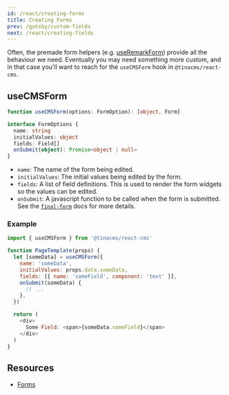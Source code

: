 ```yaml
---
id: /react/creating-forms
title: Creating Forms
prev: /gatsby/custom-fields
next: /react/creating-fields
---
```

Often, the premade form helpers (e.g. [useRemarkForm](/gatsby/content-editing#creating-remark-forms))
provide all the behaviour we need. Eventually you may need something more custom, and in that case
you'll want to reach for the `useCMSForm` hook in `@tinacms/react-cms`.

## useCMSForm

```typescript
function useCMSForm(options: FormOption): [object, Form]

interface FormOptions {
  name: string
  initialValues: object
  fields: Field[]
  onSubmit(object): Promise<object | null>
}
```

- `name`: The name of the form being edited.
- `initialValues`: The initial values being edited by the form.
- `fields`: A list of field definitions. This is used to render the form widgets so the values can be edited.
- `onSubmit`: A javascript function to be called when the form is submitted. See the [`final-form`](https://github.com/final-form/final-form#onsubmit-values-object-form-formapi-callback-errors-object--void--object--promiseobject--void) docs for more details.

### Example

```javascript
import { useCMSForm } from '@tinacms/react-cms'

function PageTemplate(props) {
  let [someData] = useCMSForm({
    name: 'someData',
    initialValues: props.data.someData,
    fields: [{ name: 'someField', component: 'text' }],
    onSubmit(someData) {
      // ...
    },
  })

  return (
    <div>
      Some Field: <span>{someData.someField}</span>
    </div>
  )
}
```

## Resources

- [Forms](/concepts/forms)
